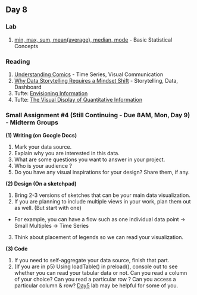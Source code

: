 ## Day 8

### Lab
1. [min, max, sum, mean(average), median, mode](https://editor.p5js.org/lee.inhye/sketches/7FfI0MA92) - Basic Statistical Concepts

### Reading 
1. [Understanding Comics](http://mm12.johncaserta.info/wp-content/uploads/2012/10/Understanding%20Comics%20(The%20Invisible%20Art)%20By%20Scott%20McCloud.pdf) - Time Series, Visual Communication 
2. [Why Data Storytelling Requires a Mindset Shift](https://www.effectivedatastorytelling.com/post/why-data-storytelling-requires-a-mindset-shift) - Storytelling, Data, Dashboard
3. Tufte: [Envisioning Information](http://okhaos.com/tufte.pdf) 
4. Tufte: [The Visual Display of Quantitative Information](https://www.edwardtufte.com/tufte/books_vdqi)

### Small Assignment #4 (Still Continuing - Due 8AM, Mon, Day 9) - Midterm Groups 

**(1) Writing (on Google Docs)**
1. Mark your data source.
2. Explain why you are interested in this data.
3. What are some questions you want to answer in your project.
4. Who is your audience ?
5. Do you have any visual inspirations for your design? Share them, if any.

**(2) Design (On a sketchpad)**
1. Bring 2-3 versions of sketches that can be your main data visualization.
2. If you are planning to include multiple views in your work, plan them out as well. (But start with one)
- For example, you can have a flow such as one individual data point -> Small Multiples -> Time Series  
3. Think about placement of legends so we can read your visualization. 

**(3) Code**
1. If you need to self-aggregate your data source, finish that part. 
2. (If you are in p5) Using loadTable() in preload(), console out to see whether you can read your tabular data or not. Can you read a column of your choice? Can you read a particular row ? Can you access a particular column & row? [Day5](https://github.com/inhieh/anantu-dataviz-2022/tree/main/Day5) lab may be helpful for some of you. 

